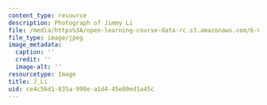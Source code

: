 ```yaml
---
content_type: resource
description: Photograph of Jimmy Li
file: /media/https%3A/open-learning-course-data-rc.s3.amazonaws.com/6-041sc-probabilistic-systems-analysis-and-applied-probability-fall-2013/ce4c56d1835a998ea1d445e80ed1a45c_J_Li.jpg
file_type: image/jpeg
image_metadata:
  caption: ''
  credit: ''
  image-alt: ''
resourcetype: Image
title: J_Li
uid: ce4c56d1-835a-998e-a1d4-45e80ed1a45c
---
```

